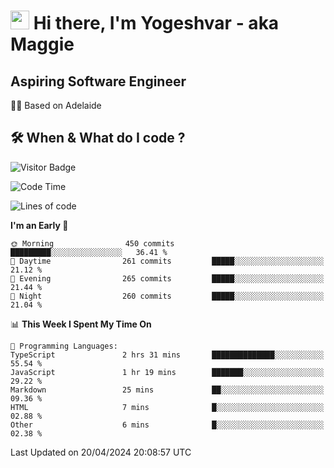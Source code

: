 <h1><img src="https://emojis.slackmojis.com/emojis/images/1531849430/4246/blob-sunglasses.gif?1531849430" width="30"/> Hi there, I'm Yogeshvar - aka Maggie</h1>

## Aspiring Software Engineer
🏂🏻  Based on Adelaide 

## 🛠 When & What do I code ?  

![Visitor Badge](https://visitor-badge.feriirawann.repl.co?username=yogeshvar&repo=yogeshvar&label=Visitors&style=plastic&color=%23457BFF&contentType=svg)

<!--START_SECTION:waka-->
![Code Time](http://img.shields.io/badge/Code%20Time-2%2C872%20hrs%2020%20mins-blue)

![Lines of code](https://img.shields.io/badge/From%20Hello%20World%20I%27ve%20Written-4.2%20million%20lines%20of%20code-blue)

**I'm an Early 🐤** 

```text
🌞 Morning                450 commits         █████████░░░░░░░░░░░░░░░░   36.41 % 
🌆 Daytime                261 commits         █████░░░░░░░░░░░░░░░░░░░░   21.12 % 
🌃 Evening                265 commits         █████░░░░░░░░░░░░░░░░░░░░   21.44 % 
🌙 Night                  260 commits         █████░░░░░░░░░░░░░░░░░░░░   21.04 % 
```


📊 **This Week I Spent My Time On** 

```text
💬 Programming Languages: 
TypeScript               2 hrs 31 mins       ██████████████░░░░░░░░░░░   55.54 % 
JavaScript               1 hr 19 mins        ███████░░░░░░░░░░░░░░░░░░   29.22 % 
Markdown                 25 mins             ██░░░░░░░░░░░░░░░░░░░░░░░   09.36 % 
HTML                     7 mins              █░░░░░░░░░░░░░░░░░░░░░░░░   02.88 % 
Other                    6 mins              █░░░░░░░░░░░░░░░░░░░░░░░░   02.38 % 
```


 Last Updated on 20/04/2024 20:08:57 UTC
<!--END_SECTION:waka-->
